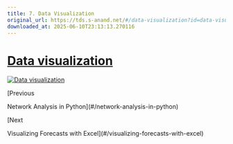 ```yaml
---
title: 7. Data Visualization
original_url: https://tds.s-anand.net/#/data-visualization?id=data-visualization
downloaded_at: 2025-06-10T23:13:13.270116
---
```


[Data visualization](#/data-visualization?id=data-visualization)
================================================================

[![Data visualization](https://i.ytimg.com/vi_webp/XkxRDql00UU/sddefault.webp)](https://youtu.be/XkxRDql00UU)

[Previous

Network Analysis in Python](#/network-analysis-in-python)

[Next

Visualizing Forecasts with Excel](#/visualizing-forecasts-with-excel)